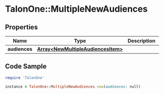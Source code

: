 # TalonOne::MultipleNewAudiences

## Properties

Name | Type | Description | Notes
------------ | ------------- | ------------- | -------------
**audiences** | [**Array&lt;NewMultipleAudiencesItem&gt;**](NewMultipleAudiencesItem.md) |  | 

## Code Sample

```ruby
require 'TalonOne'

instance = TalonOne::MultipleNewAudiences.new(audiences: null)
```


